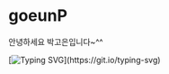 # goeunP
안녕하세요 박고은입니다~^^

[![Typing SVG](https://readme-typing-svg.demolab.com?font=Fira+Code&weight=600&size=24&pause=1000&color=009A06&background=FF8EF750&width=435&lines=%EB%A7%8C%EB%82%98%EC%84%9C+%EB%B0%98%EA%B0%91%EC%8A%B5%EB%8B%88%EB%8B%A4~~)](https://git.io/typing-svg)
